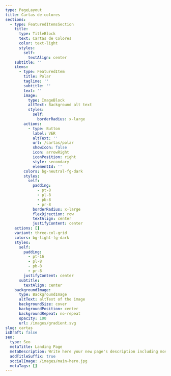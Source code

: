 ```yaml
---
type: PageLayout
title: Cartas de colores
sections:
  - type: FeaturedItemsSection
    title:
      type: TitleBlock
      text: Cartas de Colores
      color: text-light
      styles:
        self:
          textAlign: center
    subtitle: ''
    items:
      - type: FeaturedItem
        title: Polar
        tagline: ''
        subtitle: ''
        text: ''
        image:
          type: ImageBlock
          altText: Background alt text
          styles:
            self:
              borderRadius: x-large
        actions:
          - type: Button
            label: VER
            altText: ''
            url: /cartas/polar
            showIcon: false
            icon: arrowRight
            iconPosition: right
            style: secondary
            elementId: ''
        colors: bg-neutral-fg-dark
        styles:
          self:
            padding:
              - pt-8
              - pl-8
              - pb-8
              - pr-8
            borderRadius: x-large
            flexDirection: row
            textAlign: center
            justifyContent: center
    actions: []
    variant: three-col-grid
    colors: bg-light-fg-dark
    styles:
      self:
        padding:
          - pt-16
          - pl-8
          - pb-8
          - pr-8
        justifyContent: center
      subtitle:
        textAlign: center
    backgroundImage:
      type: BackgroundImage
      altText: altText of the image
      backgroundSize: cover
      backgroundPosition: center
      backgroundRepeat: no-repeat
      opacity: 100
      url: /images/gradient.svg
slug: cartas
isDraft: false
seo:
  type: Seo
  metaTitle: Landing Page
  metaDescription: Write here your new page's description including most relevant keywords.
  addTitleSuffix: true
  socialImage: /images/main-hero.jpg
  metaTags: []
---
```

